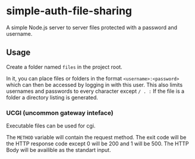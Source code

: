 # simple-auth-file-sharing

A simple Node.js server to server files protected with a password and username.

## Usage

Create a folder named `files` in the project root.

In it, you can place files or folders in the format `<username>:<password>`
which can then be accessed by logging in with this user.
This also limits usernames and passwords to every character except `/ . :`
If the file is a folder a directory listing is generated.

### UCGI (uncommon gateway inteface)

Executable files can be used for cgi.

The `METHOD` variable will contain the request method.
The exit code will be the HTTP response code except 0 will be 200 and 1 will be 500.
The HTTP Body will be availible as the standart input.

